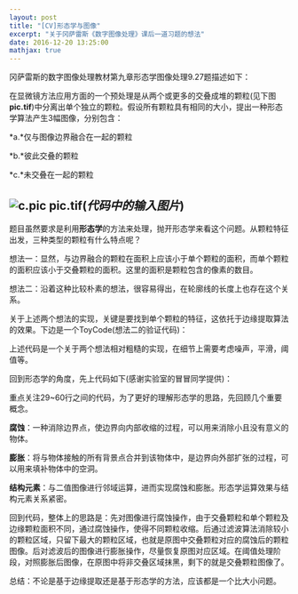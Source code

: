 ```yaml
---
layout: post
title: "[CV]形态学与图像"
excerpt: "关于冈萨雷斯《数字图像处理》课后一道习题的想法"
date: 2016-12-20 13:25:00
mathjax: true
---
```

<script type="text/javascript" src="http://cdn.mathjax.org/mathjax/latest/MathJax.js?config=default"></script>

冈萨雷斯的数字图像处理教材第九章形态学图像处理9.27题描述如下：

在显微镜方法应用方面的一个预处理是从两个或更多的交叠成堆的颗粒(见下图**pic.tif**)中分离出单个独立的颗粒。假设所有颗粒具有相同的大小，提出一种形态学算法产生3幅图像，分别包含：

*a.*仅与图像边界融合在一起的颗粒

*b.*彼此交叠的颗粒

*c.*未交叠在一起的颗粒

![c.pic](http://ww4.sinaimg.cn/small/aba7d18bgw1fax71x6960j20cn0lq0vm.jpg)
**pic.tif**(_代码中的输入图片_)
---

题目虽然要求是利用**形态学**的方法来处理，抛开形态学来看这个问题。从颗粒特征出发，三种类型的颗粒有什么特点呢？

想法一：显然，与边界融合的颗粒在面积上应该小于单个颗粒的面积，而单个颗粒的面积应该小于交叠颗粒的面积。这里的面积是颗粒包含的像素的数目。

想法二：沿着这种比较朴素的想法，很容易得出，在轮廓线的长度上也存在这个关系。

关于上述两个想法的实现，关键是要找到单个颗粒的特征，这依托于边缘提取算法的效果。下边是一个ToyCode(想法二的验证代码)：
<script src="https://gist.github.com/zhpmatrix/55943988c47c071e6562f4e3c6d8e845.js"></script>

上述代码是一个关于两个想法相对粗糙的实现，在细节上需要考虑噪声，平滑，阈值等。

回到形态学的角度，先上代码如下(感谢实验室的冒冒同学提供)：

<script src="https://gist.github.com/zhpmatrix/e8454e4fd055d254f335bb9c921c7fdb.js"></script>

重点关注29~60行之间的代码，为了更好的理解形态学的思路，先回顾几个重要概念。

**腐蚀**：一种消除边界点，使边界向内部收缩的过程，可以用来消除小且没有意义的物体。

**膨胀**：将与物体接触的所有背景点合并到该物体中，是边界向外部扩张的过程，可以用来填补物体中的空洞。

**结构元素**：与二值图像进行邻域运算，进而实现腐蚀和膨胀。形态学运算效果与结构元素关系紧密。

回到代码，整体上的思路是：先对图像进行腐蚀操作，由于交叠颗粒和单个颗粒及边缘颗粒面积不同，通过腐蚀操作，使得不同颗粒收缩。后通过滤波算法消除较小的颗粒区域，只留下最大的颗粒区域，也就是原图中交叠颗粒对应的腐蚀后的颗粒图像。后对滤波后的图像进行膨胀操作，尽量恢复原图对应区域。在阈值处理阶段，对照膨胀后图像，在原图中将非交叠区域抹黑，剩下的就是交叠颗粒图像了。

总结：不论是基于边缘提取还是基于形态学的方法，应该都是一个比大小问题。
